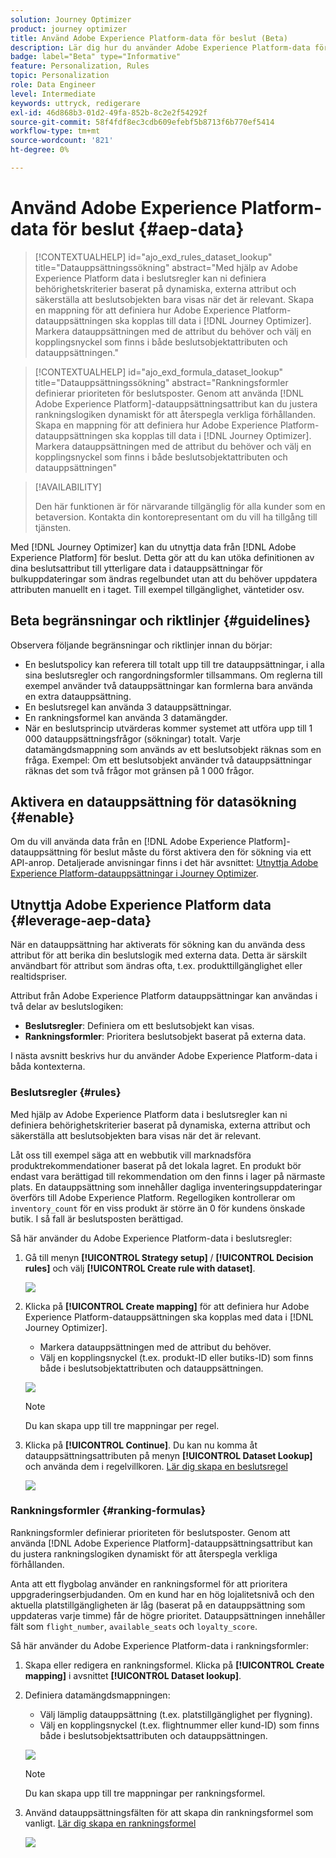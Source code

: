 ```yaml
---
solution: Journey Optimizer
product: journey optimizer
title: Använd Adobe Experience Platform-data för beslut (Beta)
description: Lär dig hur du använder Adobe Experience Platform-data för att fatta beslut.
badge: label="Beta" type="Informative"
feature: Personalization, Rules
topic: Personalization
role: Data Engineer
level: Intermediate
keywords: uttryck, redigerare
exl-id: 46d868b3-01d2-49fa-852b-8c2e2f54292f
source-git-commit: 58f4fdf8ec3cdb609efebf5b8713f6b770ef5414
workflow-type: tm+mt
source-wordcount: '821'
ht-degree: 0%

---
```


# Använd Adobe Experience Platform-data för beslut {#aep-data}

>[!CONTEXTUALHELP]
>id="ajo_exd_rules_dataset_lookup"
>title="Datauppsättningssökning"
>abstract="Med hjälp av Adobe Experience Platform data i beslutsregler kan ni definiera behörighetskriterier baserat på dynamiska, externa attribut och säkerställa att beslutsobjekten bara visas när det är relevant. Skapa en mappning för att definiera hur Adobe Experience Platform-datauppsättningen ska kopplas till data i [!DNL Journey Optimizer]. Markera datauppsättningen med de attribut du behöver och välj en kopplingsnyckel som finns i både beslutsobjektattributen och datauppsättningen."

>[!CONTEXTUALHELP]
>id="ajo_exd_formula_dataset_lookup"
>title="Datauppsättningssökning"
>abstract="Rankningsformler definierar prioriteten för beslutsposter. Genom att använda [!DNL Adobe Experience Platform]-datauppsättningsattribut kan du justera rankningslogiken dynamiskt för att återspegla verkliga förhållanden. Skapa en mappning för att definiera hur Adobe Experience Platform-datauppsättningen ska kopplas till data i [!DNL Journey Optimizer]. Markera datauppsättningen med de attribut du behöver och välj en kopplingsnyckel som finns i både beslutsobjektattributen och datauppsättningen"

>[!AVAILABILITY]
>
>Den här funktionen är för närvarande tillgänglig för alla kunder som en betaversion. Kontakta din kontorepresentant om du vill ha tillgång till tjänsten.

Med [!DNL Journey Optimizer] kan du utnyttja data från [!DNL Adobe Experience Platform] för beslut. Detta gör att du kan utöka definitionen av dina beslutsattribut till ytterligare data i datauppsättningar för bulkuppdateringar som ändras regelbundet utan att du behöver uppdatera attributen manuellt en i taget. Till exempel tillgänglighet, väntetider osv.

## Beta begränsningar och riktlinjer {#guidelines}

Observera följande begränsningar och riktlinjer innan du börjar:

* En beslutspolicy kan referera till totalt upp till tre datauppsättningar, i alla sina beslutsregler och rangordningsformler tillsammans. Om reglerna till exempel använder två datauppsättningar kan formlerna bara använda en extra datauppsättning.
* En beslutsregel kan använda 3 datauppsättningar.
* En rankningsformel kan använda 3 datamängder.
* När en beslutsprincip utvärderas kommer systemet att utföra upp till 1 000 datauppsättningsfrågor (sökningar) totalt. Varje datamängdsmappning som används av ett beslutsobjekt räknas som en fråga. Exempel: Om ett beslutsobjekt använder två datauppsättningar räknas det som två frågor mot gränsen på 1 000 frågor.

## Aktivera en datauppsättning för datasökning {#enable}

Om du vill använda data från en [!DNL Adobe Experience Platform]-datauppsättning för beslut måste du först aktivera den för sökning via ett API-anrop. Detaljerade anvisningar finns i det här avsnittet: [Utnyttja Adobe Experience Platform-datauppsättningar i Journey Optimizer](../data/lookup-aep-data.md).

## Utnyttja Adobe Experience Platform data {#leverage-aep-data}

När en datauppsättning har aktiverats för sökning kan du använda dess attribut för att berika din beslutslogik med externa data. Detta är särskilt användbart för attribut som ändras ofta, t.ex. produkttillgänglighet eller realtidspriser.

Attribut från Adobe Experience Platform datauppsättningar kan användas i två delar av beslutslogiken:

* **Beslutsregler**: Definiera om ett beslutsobjekt kan visas.
* **Rankningsformler**: Prioritera beslutsobjekt baserat på externa data.

I nästa avsnitt beskrivs hur du använder Adobe Experience Platform-data i båda kontexterna.

### Beslutsregler {#rules}

Med hjälp av Adobe Experience Platform data i beslutsregler kan ni definiera behörighetskriterier baserat på dynamiska, externa attribut och säkerställa att beslutsobjekten bara visas när det är relevant.

Låt oss till exempel säga att en webbutik vill marknadsföra produktrekommendationer baserat på det lokala lagret. En produkt bör endast vara berättigad till rekommendation om den finns i lager på närmaste plats. En datauppsättning som innehåller dagliga inventeringsuppdateringar överförs till Adobe Experience Platform. Regellogiken kontrollerar om `inventory_count` för en viss produkt är större än 0 för kundens önskade butik. I så fall är beslutsposten berättigad.

Så här använder du Adobe Experience Platform-data i beslutsregler:

1. Gå till menyn **[!UICONTROL Strategy setup]** / **[!UICONTROL Decision rules]** och välj **[!UICONTROL Create rule with dataset]**.

   ![](assets/exd-lookup-rule.png)

1. Klicka på **[!UICONTROL Create mapping]** för att definiera hur Adobe Experience Platform-datauppsättningen ska kopplas med data i [!DNL Journey Optimizer].

   * Markera datauppsättningen med de attribut du behöver.
   * Välj en kopplingsnyckel (t.ex. produkt-ID eller butiks-ID) som finns både i beslutsobjektattributen och datauppsättningen.

   ![](assets/exd-lookup-mapping.png)

   >[!NOTE]
   >
   >Du kan skapa upp till tre mappningar per regel.

1. Klicka på **[!UICONTROL Continue]**. Du kan nu komma åt datauppsättningsattributen på menyn **[!UICONTROL Dataset Lookup]** och använda dem i regelvillkoren. [Lär dig skapa en beslutsregel](../experience-decisioning/rules.md#create)

   ![](assets/exd-lookup-menu.png)

### Rankningsformler {#ranking-formulas}

Rankningsformler definierar prioriteten för beslutsposter. Genom att använda [!DNL Adobe Experience Platform]-datauppsättningsattribut kan du justera rankningslogiken dynamiskt för att återspegla verkliga förhållanden.

Anta att ett flygbolag använder en rankningsformel för att prioritera uppgraderingserbjudanden. Om en kund har en hög lojalitetsnivå och den aktuella platstillgängligheten är låg (baserat på en datauppsättning som uppdateras varje timme) får de högre prioritet. Datauppsättningen innehåller fält som `flight_number`, `available_seats` och `loyalty_score`.

Så här använder du Adobe Experience Platform-data i rankningsformler:

1. Skapa eller redigera en rankningsformel. Klicka på **[!UICONTROL Create mapping]** i avsnittet **[!UICONTROL Dataset lookup]**.

1. Definiera datamängdsmappningen:

   * Välj lämplig datauppsättning (t.ex. platstillgänglighet per flygning).
   * Välj en kopplingsnyckel (t.ex. flightnummer eller kund-ID) som finns både i beslutsobjektsattributen och datauppsättningen.

   ![](assets/exd-lookup-formula-mapping.png)

   >[!NOTE]
   >
   >Du kan skapa upp till tre mappningar per rankningsformel.

1. Använd datauppsättningsfälten för att skapa din rankningsformel som vanligt. [Lär dig skapa en rankningsformel](ranking/ranking-formulas.md#create-ranking-formula)

   ![](assets/exd-lookup-formula-criteria.png)
